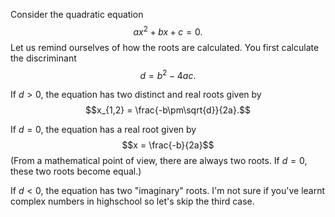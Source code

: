 Consider the quadratic equation
$$ax^2+bx+c = 0.$$
Let us remind ourselves of how the roots are calculated. You first calculate the discriminant 
$$d = b^2-4ac. $$

If $d>0$, the equation has two distinct and real roots given by
$$x_{1,2} = \frac{-b\pm\sqrt{d}}{2a}.$$

If $d=0$, the equation has a real root given by
$$x = \frac{-b}{2a}$$
(From a mathematical point of view, there are always two roots. If $d=0$, these two roots become equal.)

If $d<0$, the equation has two "imaginary" roots. I'm not sure if you've learnt complex numbers in highschool so let's skip the third case.
